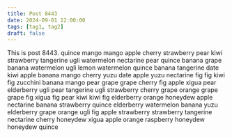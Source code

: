 ```yaml
---
title: Post 8443
date: 2024-09-01 12:00:00
tags: [tag1, tag2]
draft: false
---
```

This is post 8443.
quince
mango
mango
apple
cherry
strawberry
pear
kiwi
strawberry
tangerine
ugli
watermelon
nectarine
pear
quince
banana
grape
banana
watermelon
ugli
lemon
watermelon
quince
banana
tangerine
date
kiwi
apple
banana
mango
cherry
yuzu
date
apple
yuzu
nectarine
fig
fig
kiwi
fig
zucchini
banana
mango
pear
grape
grape
cherry
fig
apple
xigua
pear
elderberry
ugli
pear
tangerine
ugli
strawberry
cherry
grape
orange
grape
grape
fig
xigua
fig
pear
kiwi
kiwi
fig
elderberry
orange
honeydew
apple
nectarine
banana
strawberry
quince
elderberry
watermelon
banana
yuzu
elderberry
grape
orange
ugli
fig
apple
strawberry
strawberry
tangerine
nectarine
cherry
honeydew
xigua
apple
orange
raspberry
honeydew
honeydew
quince
